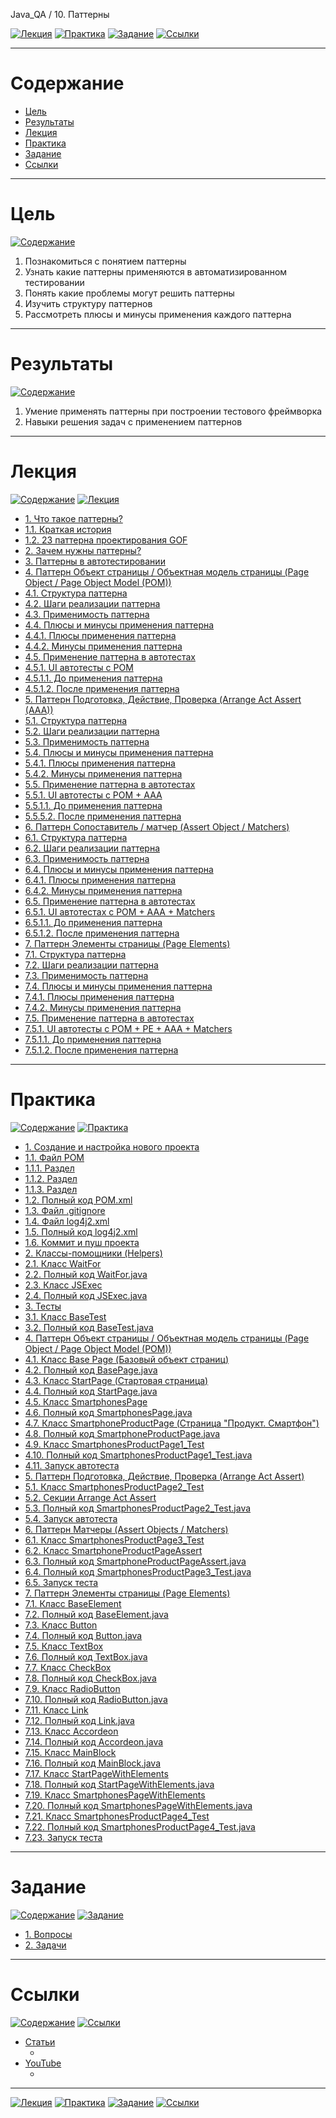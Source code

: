 Java_QA / 10. Паттерны

[![Лекция](https://img.shields.io/badge/-Лекция-ee99ff)](1.%20Лекция.md)
[![Практика](https://img.shields.io/badge/-Практика-aaffaa)](2.%20Практика.md)
[![Задание](https://img.shields.io/badge/-Задание-99ffee)](3.%20Задание.md)
[![Ссылки](https://img.shields.io/badge/-Ссылки-ffee99)](4.%20Ссылки.md)

***

# Содержание

* [Цель](#цель)
* [Результаты](#результаты)
* [Лекция](#лекция)
* [Практика](#практика)
* [Задание](#задание)
* [Ссылки](#ссылки)

***

# Цель

[![Содержание](https://img.shields.io/badge/-Содержание-1177ff)](#содержание)

1. Познакомиться с понятием паттерны
2. Узнать какие паттерны применяются в автоматизированном тестировании
3. Понять какие проблемы могут решить паттерны
4. Изучить структуру паттернов
5. Рассмотреть плюсы и минусы применения каждого паттерна

***

# Результаты

[![Содержание](https://img.shields.io/badge/-Содержание-1177ff)](#содержание)

1. Умение применять паттерны при построении тестового фреймворка
2. Навыки решения задач с применением паттернов

***

# Лекция

[![Содержание](https://img.shields.io/badge/-Содержание-1177ff)](#содержание)
[![Лекция](https://img.shields.io/badge/-Лекция-ee99ff)](1.%20Лекция.md)

* [1. Что такое паттерны?](1.%20Лекция.md#1-что-такое-паттерны)
* [1.1. Краткая история](1.%20Лекция.md#11-краткая-история)
* [1.2. 23 паттерна проектирования GOF](1.%20Лекция.md#12-23-паттерна-проектирования-gof)
* [2. Зачем нужны паттерны?](1.%20Лекция.md#2-зачем-нужны-паттерны)
* [3. Паттерны в автотестировании](1.%20Лекция.md#3-паттерны-в-автотестировании)
* [4. Паттерн Объект страницы / Объектная модель страницы (Page Object / Page Object Model (POM))](1.%20Лекция.md#4-паттерн-объект-страницы--объектная-модель-страницы-page-object--page-object-model-pom)
* [4.1. Структура паттерна](1.%20Лекция.md#41-структура-паттерна)
* [4.2. Шаги реализации паттерна](1.%20Лекция.md#42-шаги-реализации-паттерна)
* [4.3. Применимость паттерна](1.%20Лекция.md#43-применимость-паттерна)
* [4.4. Плюсы и минусы применения паттерна](1.%20Лекция.md#44-плюсы-и-минусы-применения-паттерна)
* [4.4.1. Плюсы применения паттерна](1.%20Лекция.md#441-плюсы-применения-паттерна)
* [4.4.2. Минусы применения паттерна](1.%20Лекция.md#442-минусы-применения-паттерна)
* [4.5. Применение паттерна в автотестах](1.%20Лекция.md#45-применение-паттерна-в-автотестах)
* [4.5.1. UI автотесты с POM](1.%20Лекция.md#451-ui-автотесты-с-pom)
* [4.5.1.1. До применения паттерна](1.%20Лекция.md#4511-до-применения-паттерна)
* [4.5.1.2. После применения паттерна](1.%20Лекция.md#4512-после-применения-паттерна)
* [5. Паттерн Подготовка, Действие, Проверка (Arrange Act Assert (AAA))](1.%20Лекция.md#5-паттерн-подготовка-действие-проверка-arrange-act-assert-aaa)
* [5.1. Структура паттерна](1.%20Лекция.md#51-структура-паттерна)
* [5.2. Шаги реализации паттерна](1.%20Лекция.md#52-шаги-реализации-паттерна)
* [5.3. Применимость паттерна](1.%20Лекция.md#53-применимость-паттерна)
* [5.4. Плюсы и минусы применения паттерна](1.%20Лекция.md#54-плюсы-и-минусы-применения-паттерна)
* [5.4.1. Плюсы применения паттерна](1.%20Лекция.md#541-плюсы-применения-паттерна)
* [5.4.2. Минусы применения паттерна](1.%20Лекция.md#542-минусы-применения-паттерна)
* [5.5. Применение паттерна в автотестах](1.%20Лекция.md#55-применение-паттерна-в-автотестах)
* [5.5.1. UI автотесты с POM + AAA](1.%20Лекция.md#551-ui-автотесты-с-pom--aaa)
* [5.5.1.1. До применения паттерна](1.%20Лекция.md#5511-до-применения-паттерна)
* [5.5.5.2. После применения паттерна](1.%20Лекция.md#5552-после-применения-паттерна)
* [6. Паттерн Сопоставитель / матчер (Assert Object / Matchers)](1.%20Лекция.md#6-паттерн-сопоставитель--матчер-assert-object--matchers)
* [6.1. Структура паттерна](1.%20Лекция.md#61-структура-паттерна)
* [6.2. Шаги реализации паттерна](1.%20Лекция.md#62-шаги-реализации-паттерна)
* [6.3. Применимость паттерна](1.%20Лекция.md#63-применимость-паттерна)
* [6.4. Плюсы и минусы применения паттерна](1.%20Лекция.md#64-плюсы-и-минусы-применения-паттерна)
* [6.4.1. Плюсы применения паттерна](1.%20Лекция.md#641-плюсы-применения-паттерна)
* [6.4.2. Минусы применения паттерна](1.%20Лекция.md#642-минусы-применения-паттерна)
* [6.5. Применение паттерна в автотестах](1.%20Лекция.md#65-применение-паттерна-в-автотестах)
* [6.5.1. UI автотестах с POM + AAA + Matchers](1.%20Лекция.md#651-ui-автотестах-с-pom--aaa--matchers)
* [6.5.1.1. До применения паттерна](1.%20Лекция.md#6511-до-применения-паттерна)
* [6.5.1.2. После применения паттерна](1.%20Лекция.md#6512-после-применения-паттерна)
* [7. Паттерн Элементы страницы (Page Elements)](1.%20Лекция.md#7-паттерн-элементы-страницы-page-elements)
* [7.1. Структура паттерна](1.%20Лекция.md#71-структура-паттерна)
* [7.2. Шаги реализации паттерна](1.%20Лекция.md#72-шаги-реализации-паттерна)
* [7.3. Применимость паттерна](1.%20Лекция.md#73-применимость-паттерна)
* [7.4. Плюсы и минусы применения паттерна](1.%20Лекция.md#74-плюсы-и-минусы-применения-паттерна)
* [7.4.1. Плюсы применения паттерна](1.%20Лекция.md#741-плюсы-применения-паттерна)
* [7.4.2. Минусы применения паттерна](1.%20Лекция.md#742-минусы-применения-паттерна)
* [7.5. Применение паттерна в автотестах](1.%20Лекция.md#75-применение-паттерна-в-автотестах)
* [7.5.1. UI автотесты с POM + PE + AAA + Matchers](1.%20Лекция.md#751-ui-автотесты-с-pom--pe--aaa--matchers)
* [7.5.1.1. До применения паттерна](1.%20Лекция.md#7511-до-применения-паттерна)
* [7.5.1.2. После применения паттерна](1.%20Лекция.md#7512-после-применения-паттерна)

***

# Практика

[![Содержание](https://img.shields.io/badge/-Содержание-1177ff)](#содержание)
[![Практика](https://img.shields.io/badge/-Практика-aaffaa)](2.%20Практика.md)

* [1. Создание и настройка нового проекта](2.%20Практика.md#1-создание-и-настройка-нового-проекта)
* [1.1. Файл POM](2.%20Практика.md#11-файл-pom)
* [1.1.1. Раздел <properties>](2.%20Практика.md#111-раздел-properties)
* [1.1.2. Раздел <dependencies>](2.%20Практика.md#112-раздел-dependencies)
* [1.1.3. Раздел <build><plugins>](2.%20Практика.md#113-раздел-buildplugins)
* [1.2. Полный код POM.xml](2.%20Практика.md#12-полный-код-pomxml)
* [1.3. Файл .gitignore](2.%20Практика.md#13-файл-gitignore)
* [1.4. Файл log4j2.xml](2.%20Практика.md#14-файл-log4j2xml)
* [1.5. Полный код log4j2.xml](2.%20Практика.md#15-полный-код-log4j2xml)
* [1.6. Коммит и пуш проекта](2.%20Практика.md#16-коммит-и-пуш-проекта)
* [2. Классы-помощники (Helpers)](2.%20Практика.md#2-классы-помощники-helpers)
* [2.1. Класс WaitFor](2.%20Практика.md#21-класс-waitfor)
* [2.2. Полный код WaitFor.java](2.%20Практика.md#22-полный-код-waitforjava)
* [2.3. Класс JSExec](2.%20Практика.md#23-класс-jsexec)
* [2.4. Полный код JSExec.java](2.%20Практика.md#24-полный-код-jsexecjava)
* [3. Тесты](2.%20Практика.md#3-тесты)
* [3.1. Класс BaseTest](2.%20Практика.md#31-класс-basetest)
* [3.2. Полный код BaseTest.java](2.%20Практика.md#32-полный-код-basetestjava)
* [4. Паттерн Объект страницы / Объектная модель страницы (Page Object / Page Object Model (POM))](2.%20Практика.md#4-паттерн-объект-страницы--объектная-модель-страницы-page-object--page-object-model-pom)
* [4.1. Класс Base Page (Базовый объект страниц)](2.%20Практика.md#41-класс-base-page-базовый-объект-страниц)
* [4.2. Полный код BasePage.java](2.%20Практика.md#42-полный-код-basepagejava)
* [4.3. Класс StartPage (Стартовая страница)](2.%20Практика.md#43-класс-startpage-стартовая-страница)
* [4.4. Полный код StartPage.java](2.%20Практика.md#44-полный-код-startpagejava)
* [4.5. Класс SmartphonesPage](2.%20Практика.md#45-класс-smartphonespage)
* [4.6. Полный код SmartphonesPage.java](2.%20Практика.md#46-полный-код-smartphonespagejava)
* [4.7. Класс SmartphoneProductPage (Страница "Продукт. Смартфон")](2.%20Практика.md#47-класс-smartphoneproductpage-страница-продукт-смартфон)
* [4.8. Полный код SmartphoneProductPage.java](2.%20Практика.md#48-полный-код-smartphoneproductpagejava)
* [4.9. Класс SmartphonesProductPage1_Test](2.%20Практика.md#49-класс-smartphonesproductpage1_test)
* [4.10. Полный код SmartphonesProductPage1_Test.java](2.%20Практика.md#410-полный-код-smartphonesproductpage1_testjava)
* [4.11. Запуск автотеста](2.%20Практика.md#411-запуск-автотеста)
* [5. Паттерн Подготовка, Действие, Проверка (Arrange Act Assert)](2.%20Практика.md#5-паттерн-подготовка-действие-проверка-arrange-act-assert)
* [5.1. Класс SmartphonesProductPage2_Test](2.%20Практика.md#51-класс-smartphonesproductpage2_test)
* [5.2. Секции Arrange Act Assert](2.%20Практика.md#52-секции-arrange-act-assert)
* [5.3. Полный код SmartphonesProductPage2_Test.java](2.%20Практика.md#53-полный-код-smartphonesproductpage2_testjava)
* [5.4. Запуск автотеста](2.%20Практика.md#54-запуск-автотеста)
* [6. Паттерн Матчеры (Assert Objects / Matchers)](2.%20Практика.md#6-паттерн-матчеры-assert-objects--matchers)
* [6.1. Класс SmartphonesProductPage3_Test](2.%20Практика.md#61-класс-smartphonesproductpage3_test)
* [6.2. Класс SmartphoneProductPageAssert](2.%20Практика.md#62-класс-smartphoneproductpageassert)
* [6.3. Полный код SmartphoneProductPageAssert.java](2.%20Практика.md#63-полный-код-smartphoneproductpageassertjava)
* [6.4. Полный код SmartphonesProductPage3_Test.java](2.%20Практика.md#64-полный-код-smartphonesproductpage3_testjava)
* [6.5. Запуск теста](2.%20Практика.md#65-запуск-теста)
* [7. Паттерн Элементы страницы (Page Elements)](2.%20Практика.md#7-паттерн-элементы-страницы-page-elements)
* [7.1. Класс BaseElement](2.%20Практика.md#71-класс-baseelement)
* [7.2. Полный код BaseElement.java](2.%20Практика.md#72-полный-код-baseelementjava)
* [7.3. Класс Button](2.%20Практика.md#73-класс-button)
* [7.4. Полный код Button.java](2.%20Практика.md#74-полный-код-buttonjava)
* [7.5. Класс TextBox](2.%20Практика.md#75-класс-textbox)
* [7.6. Полный код TextBox.java](2.%20Практика.md#76-полный-код-textboxjava)
* [7.7. Класс CheckBox](2.%20Практика.md#77-класс-checkbox)
* [7.8. Полный код CheckBox.java](2.%20Практика.md#78-полный-код-checkboxjava)
* [7.9. Класс RadioButton](2.%20Практика.md#79-класс-radiobutton)
* [7.10. Полный код RadioButton.java](2.%20Практика.md#710-полный-код-radiobuttonjava)
* [7.11. Класс Link](2.%20Практика.md#711-класс-link)
* [7.12. Полный код Link.java](2.%20Практика.md#712-полный-код-linkjava)
* [7.13. Класс Accordeon](2.%20Практика.md#713-класс-accordeon)
* [7.14. Полный код Accordeon.java](2.%20Практика.md#714-полный-код-accordeonjava)
* [7.15. Класс MainBlock](2.%20Практика.md#715-класс-mainblock)
* [7.16. Полный код MainBlock.java](2.%20Практика.md#716-полный-код-mainblockjava)
* [7.17. Класс StartPageWithElements](2.%20Практика.md#717-класс-startpagewithelements)
* [7.18. Полный код StartPageWithElements.java](2.%20Практика.md#718-полный-код-startpagewithelementsjava)
* [7.19. Класс SmartphonesPageWithElements](2.%20Практика.md#719-класс-smartphonespagewithelements)
* [7.20. Полный код SmartphonesPageWithElements.java](2.%20Практика.md#720-полный-код-smartphonespagewithelementsjava)
* [7.21. Класс SmartphonesProductPage4_Test](2.%20Практика.md#721-класс-smartphonesproductpage4_test)
* [7.22. Полный код SmartphonesProductPage4_Test.java](2.%20Практика.md#722-полный-код-smartphonesproductpage4_testjava)
* [7.23. Запуск теста](2.%20Практика.md#723-запуск-теста)

***

# Задание

[![Содержание](https://img.shields.io/badge/-Содержание-1177ff)](#содержание)
[![Задание](https://img.shields.io/badge/-Задание-99ffee)](3.%20Задание.md)

* [1. Вопросы](3.%20Задание.md#1-вопросы)
* [2. Задачи](3.%20Задание.md#2-задачи)

***

# Ссылки

[![Содержание](https://img.shields.io/badge/-Содержание-1177ff)](#содержание)
[![Ссылки](https://img.shields.io/badge/-Ссылки-ffee99)](4.%20Ссылки.md)

* [Статьи](4.%20Ссылки.md#статьи)
  * []()
* [YouTube](4.%20Ссылки.md#youtube)
  * []()

***

[![Лекция](https://img.shields.io/badge/-Лекция-ee99ff)](1.%20Лекция.md)
[![Практика](https://img.shields.io/badge/-Практика-aaffaa)](2.%20Практика.md)
[![Задание](https://img.shields.io/badge/-Задание-99ffee)](3.%20Задание.md)
[![Ссылки](https://img.shields.io/badge/-Ссылки-ffee99)](4.%20Ссылки.md)